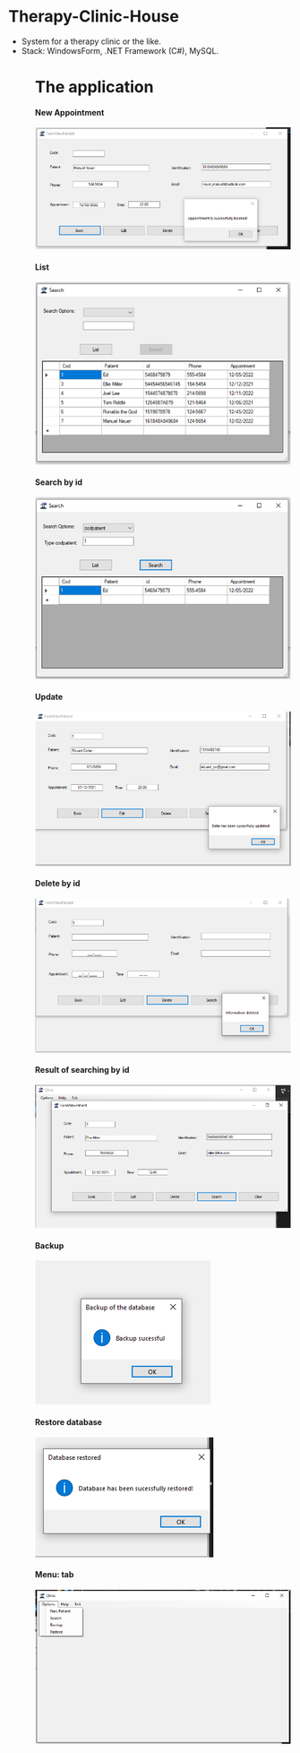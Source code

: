 # Therapy-Clinic-House
<ul>
  <li>System for a therapy clinic or the like.</li>
  <li>Stack: WindowsForm, .NET Framework (C#), MySQL.</li>
<ul/>

<h1>The application</h1>
<h4>New Appointment</h4>
<img src="1.PNG" />
<br/>
<h4>List</h4>
<img src="2.PNG" />
<br/>
<h4>Search by id</h4>
<img src="3.PNG" />
<br/>
<h4>Update</h4>
<img src="4.PNG" />
<br/>
<h4>Delete by id</h4>
<img src="5.PNG" />
<br/>
<h4>Result of searching by id</h4>
<img src="6.PNG" />
<br/>
<h4>Backup</h4>
<img src="7.PNG" />
<br/>
<h4>Restore database</h4>
<img src="8.PNG" />
<br/>
<h4>Menu: tab</h4>
<img src="10.png" />
<br/>
